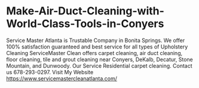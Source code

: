 # Make-Air-Duct-Cleaning-with-World-Class-Tools-in-Conyers
Service Master Atlanta is Trustable Company in Bonita Springs. We offer 100% satisfaction guaranteed and best service for all types of Upholstery Cleaning ServiceMaster Clean offers carpet cleaning, air duct cleaning, floor cleaning, tile and grout cleaning near Conyers, DeKalb, Decatur, Stone Mountain, and Dunwoody. Our Service Residential carpet cleaning. Contact us 678-293-0297. Visit My Website https://www.servicemastercleanatlanta.com/
